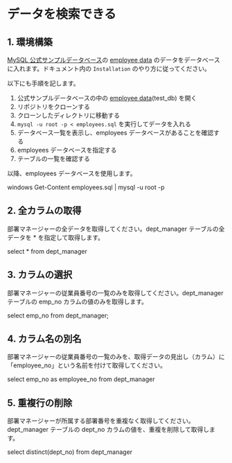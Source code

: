 # データを検索できる

## 1. 環境構築

[MySQL 公式サンプルデータベース](https://dev.mysql.com/doc/index-other.html)の [employee data](https://github.com/datacharmer/test_db) のデータをデータベースに入れます。ドキュメント内の `Installation` のやり方に従ってください。

以下にも手順を記します。

1. 公式サンプルデータベースの中の [employee data](https://github.com/datacharmer/test_db)(test_db) を開く
2. リポジトリをクローンする
3. クローンしたディレクトリに移動する
4. `mysql -u root -p < employees.sql` を実行してデータを入れる
5. データベース一覧を表示し、employees データベースがあることを確認する
6. employees データベースを指定する
7. テーブルの一覧を確認する

以降、employees データベースを使用します。

windows
Get-Content employees.sql | mysql -u root -p


## 2. 全カラムの取得

部署マネージャーの全データを取得してください。dept_manager テーブルの全データを * を指定して取得します。

select * from dept_manager

## 3. カラムの選択

部署マネージャーの従業員番号の一覧のみを取得してください。dept_manager テーブルの emp_no カラムの値のみを取得します。

select emp_no from  dept_manager;

## 4. カラム名の別名

部署マネージャーの従業員番号の一覧のみを、取得データの見出し（カラム）に「employee_no」という名前を付けて取得してください。

select emp_no as employee_no from dept_manager  

## 5. 重複行の削除

部署マネージャーが所属する部署番号を重複なく取得してください。dept_manager テーブルの dept_no カラムの値を、重複を削除して取得します。

select distinct(dept_no) from dept_manager